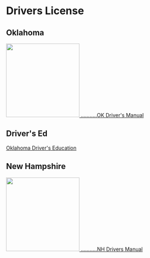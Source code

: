 # Drivers License
## Oklahoma
[<img height=200px src="https://user-images.githubusercontent.com/67705789/230823322-5508ac85-89b1-4083-9e3b-737e202cc269.png">
...........OK Driver's Manual](https://oklahoma.gov/content/dam/ok/en/dps/docs/2017-odm.pdf)

## Driver's Ed
[Oklahoma Driver's Education](./drivers-ed)



## New Hampshire
[<img height=200px src="https://user-images.githubusercontent.com/67705789/230822685-708ec147-f608-40ac-8ed5-77cc62d330f3.png">
...........NH Drivers Manual](https://www.dmv.nh.gov/sites/g/files/ehbemt416/files/inline-documents/nhdm.pdf)


